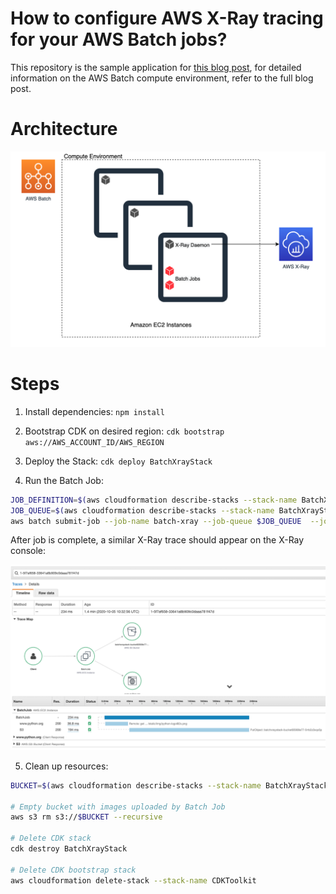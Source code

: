 # How to configure AWS X-Ray tracing for your AWS Batch jobs?

This repository is the sample application for [this blog post](https://aws.amazon.com/blogs/mt/configure-aws-x-ray-tracing-aws-batch-jobs/), for detailed information on the AWS Batch compute environment, refer to the full blog post.

# Architecture

![architecture](images/architecture.png)
# Steps

1. Install dependencies: `npm install`

2. Bootstrap CDK on desired region: `cdk bootstrap aws://AWS_ACCOUNT_ID/AWS_REGION`

3. Deploy the Stack: `cdk deploy BatchXrayStack`

4. Run the Batch Job: 

```bash
JOB_DEFINITION=$(aws cloudformation describe-stacks --stack-name BatchXrayStack --query "Stacks[*].Outputs[?ExportName=='JobDefinitionArn'].OutputValue" --output text)
JOB_QUEUE=$(aws cloudformation describe-stacks --stack-name BatchXrayStack --query "Stacks[*].Outputs[?ExportName=='JobQueueArn'].OutputValue" --output text)
aws batch submit-job --job-name batch-xray --job-queue $JOB_QUEUE  --job-definition $JOB_DEFINITION
```

After job is complete, a similar X-Ray trace should appear on the X-Ray console:

![trace](images/batch-trace.png)

5. Clean up resources:

```bash
BUCKET=$(aws cloudformation describe-stacks --stack-name BatchXrayStack --query "Stacks[*].Outputs[?ExportName=='BucketForBatchJob'].OutputValue" --output text)

# Empty bucket with images uploaded by Batch Job
aws s3 rm s3://$BUCKET --recursive

# Delete CDK stack
cdk destroy BatchXrayStack

# Delete CDK bootstrap stack
aws cloudformation delete-stack --stack-name CDKToolkit
```
